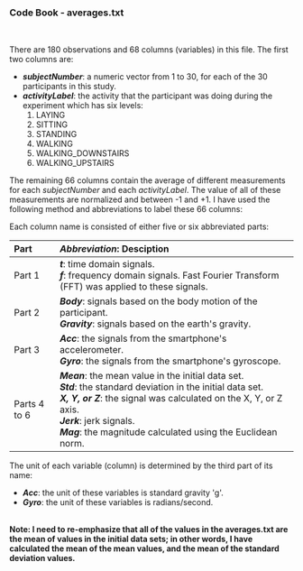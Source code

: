 ### Code Book - averages.txt
<br/>

There are 180 observations and 68 columns (variables) in this file. The first two columns are: <br/>

- ***subjectNumber***: a numeric vector from 1 to 30, for each of the 30 participants in this study. <br/>
- ***activityLabel***: the activity that the participant was doing during the experiment which has six levels: <br/> 
  1. LAYING
  2. SITTING
  3. STANDING
  4. WALKING
  5. WALKING_DOWNSTAIRS
  6. WALKING_UPSTAIRS
  
The remaining 66 columns contain the average of different measurements for each *subjectNumber* and each *activityLabel*. The value of all of these measurements are normalized and between -1 and +1. I have used the following method and abbreviations to label these 66 columns: <br/>

Each column name is consisted of either five or six abbreviated parts: <br/>


| Part |*Abbreviation*: Desciption |
|:--- |:----|
|Part 1| ***t***: time domain signals.  <br/> ***f***: frequency domain signals. Fast Fourier Transform (FFT) was applied to these signals.|
|Part 2| ***Body***: signals based on the body motion of the participant. <br/> ***Gravity***: signals based on the earth's gravity.|
|Part 3| ***Acc***: the signals from the smartphone's accelerometer. <br/> ***Gyro***: the signals from the smartphone's gyroscope.|
|Parts 4 to 6| ***Mean***: the mean value in the initial data set. <br/> ***Std***: the standard deviation in the initial data set. <br/> ***X, Y, or Z***: the signal was calculated on the X, Y, or Z axis. <br/> ***Jerk***: jerk signals. <br/> ***Mag***: the magnitude calculated using the Euclidean norm. |

The unit of each variable (column) is determined by the third part of its name: <br/>
- ***Acc***: the unit of these variables is standard gravity 'g'. <br/>
- ***Gyro***: the unit of these variables is radians/second. <br/><br/>

**Note: I need to re-emphasize that all of the values in the averages.txt are the mean of values in the initial data sets; in other words, I have calculated the mean of the mean values, and the mean of the standard deviation values.**